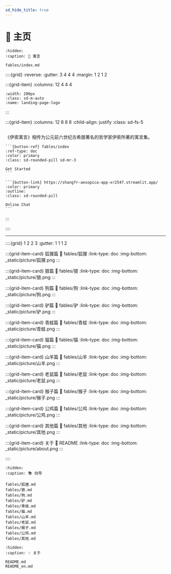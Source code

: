 ```yaml
---
sd_hide_title: true
---
```


# 🔎 主页


```{toctree}
:hidden:
:caption: 📔 寓言

fables/index.md
```


::::{grid}
:reverse:
:gutter: 3 4 4 4
:margin: 1 2 1 2

:::{grid-item}
:columns: 12 4 4 4

```{image} _static/img/Aesopica.jpg
:width: 200px
:class: sd-m-auto
:name: landing-page-logo
```

:::

:::{grid-item}
:columns: 12 8 8 8
:child-align: justify
:class: sd-fs-5

```{rubric} 伊索寓言全集 - 中英文
```

《伊索寓言》相传为公元前六世纪古希腊著名的哲学家伊索所著的寓言集。

````{div} sd-d-flex-row
```{button-ref} fables/index
:ref-type: doc
:color: primary
:class: sd-rounded-pill sd-mr-3

Get Started
```

```{button-link} https://shangfr-aesopica-app-xr2547.streamlit.app/
:color: primary
:outline:
:class: sd-rounded-pill

Online Chat
```

````

:::

::::

---

::::{grid} 1 2 2 3
:gutter: 1 1 1 2

:::{grid-item-card} 狐狸篇
:link: fables/狐狸
:link-type: doc
:img-bottom: _static/picture/狐狸.png
:::

:::{grid-item-card} 狼篇
:link: fables/狼
:link-type: doc
:img-bottom: _static/picture/狼.png
:::

:::{grid-item-card} 狗篇
:link: fables/狗
:link-type: doc
:img-bottom: _static/picture/狗.png
:::

:::{grid-item-card} 驴篇
:link: fables/驴
:link-type: doc
:img-bottom: _static/picture/驴.png
:::

:::{grid-item-card} 青蛙篇
:link: fables/青蛙
:link-type: doc
:img-bottom: _static/picture/青蛙.png
:::

:::{grid-item-card} 猫篇
:link: fables/猫
:link-type: doc
:img-bottom: _static/picture/猫.png
:::

:::{grid-item-card} 山羊篇
:link: fables/山羊
:link-type: doc
:img-bottom: _static/picture/山羊.png
:::

:::{grid-item-card} 老鼠篇
:link: fables/老鼠
:link-type: doc
:img-bottom: _static/picture/老鼠.png
:::

:::{grid-item-card} 猴子篇
:link: fables/猴子
:link-type: doc
:img-bottom: _static/picture/猴子.png
:::

:::{grid-item-card} 公鸡篇
:link: fables/公鸡
:link-type: doc
:img-bottom: _static/picture/公鸡.png
:::

:::{grid-item-card} 其他篇
:link: fables/其他
:link-type: doc
:img-bottom: _static/picture/其他.png
:::

:::{grid-item-card} 关于
:link: README
:link-type: doc
:img-bottom: _static/picture/about.png
:::

::::



```{toctree}
:hidden:
:caption: 📚 向导

fables/狐狸.md
fables/狼.md
fables/狗.md
fables/驴.md
fables/青蛙.md
fables/猫.md
fables/山羊.md
fables/老鼠.md
fables/猴子.md
fables/公鸡.md
fables/其他.md
```


```{toctree}
:hidden:
:caption: 💡 关于

README.md
README_en.md
```

[streamlit]: https://shangfr-aesopica-app-xr2547.streamlit.app/